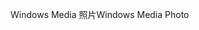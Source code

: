 <span data-ttu-id="eba0d-101">Windows Media 照片</span><span class="sxs-lookup"><span data-stu-id="eba0d-101">Windows Media Photo</span></span>